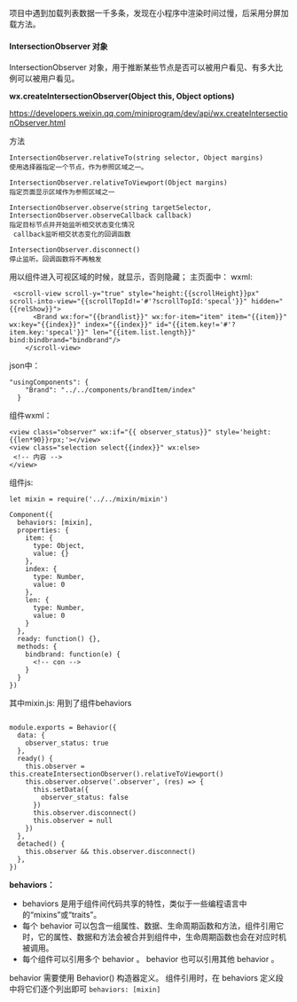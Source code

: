 
项目中遇到加载列表数据一千多条，发现在小程序中渲染时间过慢，后采用分屏加载方法。

#### IntersectionObserver 对象

IntersectionObserver 对象，用于推断某些节点是否可以被用户看见、有多大比例可以被用户看见。

**wx.createIntersectionObserver(Object this, Object options)**

https://developers.weixin.qq.com/miniprogram/dev/api/wx.createIntersectionObserver.html

方法

```
IntersectionObserver.relativeTo(string selector, Object margins)
使用选择器指定一个节点，作为参照区域之一。

IntersectionObserver.relativeToViewport(Object margins)
指定页面显示区域作为参照区域之一

IntersectionObserver.observe(string targetSelector, IntersectionObserver.observeCallback callback)
指定目标节点并开始监听相交状态变化情况
 callback监听相交状态变化的回调函数

IntersectionObserver.disconnect()
停止监听。回调函数将不再触发
```
用以组件进入可视区域的时候，就显示，否则隐藏；
主页面中：
wxml:
```
 <scroll-view scroll-y="true" style="height:{{scrollHeight}}px" scroll-into-view="{{scrollTopId!='#'?scrollTopId:'specal'}}" hidden="{{relShow}}">
      <Brand wx:for="{{brandlist}}" wx:for-item="item" item="{{item}}" wx:key="{{index}}" index="{{index}}" id="{{item.key!='#'?item.key:'specal'}}" len="{{item.list.length}}" bind:bindbrand="bindbrand"/>
    </scroll-view>
```
json中：
```
"usingComponents": {
    "Brand": "../../components/brandItem/index" 
  }
```
组件wxml：
```
<view class="observer" wx:if="{{ observer_status}}" style='height:{{len*90}}rpx;'></view>
<view class="selection select{{index}}" wx:else>
 <!-- 内容 -->
</view>
```
组件js:
```
let mixin = require('../../mixin/mixin')

Component({
  behaviors: [mixin],
  properties: {
    item: {
      type: Object,
      value: {}
    },
    index: {
      type: Number,
      value: 0
    },
    len: {
      type: Number,
      value: 0
    }
  },
  ready: function() {},
  methods: {
    bindbrand: function(e) {   
      <!-- con -->
    }
  }
})
```

其中mixin.js:
用到了组件behaviors

```

module.exports = Behavior({
  data: {
    observer_status: true
  },
  ready() {
    this.observer = this.createIntersectionObserver().relativeToViewport()
    this.observer.observe('.observer', (res) => {
      this.setData({
        observer_status: false
      })
      this.observer.disconnect()
      this.observer = null
    })
  },
  detached() {
    this.observer && this.observer.disconnect()
  },
})
```

**behaviors：**

* behaviors 是用于组件间代码共享的特性，类似于一些编程语言中的“mixins”或“traits”。
* 每个 behavior 可以包含一组属性、数据、生命周期函数和方法，组件引用它时，它的属性、数据和方法会被合并到组件中，生命周期函数也会在对应时机被调用。
* 每个组件可以引用多个 behavior 。 behavior 也可以引用其他 behavior 。
  
 behavior 需要使用 Behavior() 构造器定义。
 组件引用时，在 behaviors 定义段中将它们逐个列出即可
  `behaviors: [mixin]`
